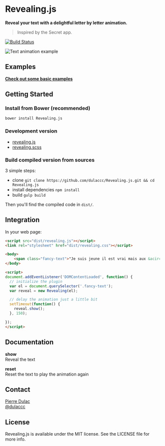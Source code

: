 # Revealing.js

**Reveal your text with a delightful letter by letter animation.**

> Inspired by the Secret app.

[![Build Status](https://travis-ci.org/dulaccc/Revealing.js.png?branch=master)](https://travis-ci.org/dulaccc/Revealing.js)

![Text animation example](examples/quote.gif)


## Examples

[**Check out some basic examples**](http://dulaccc.github.com/Revealing.js/examples/)


## Getting Started

### Install from Bower (recommended)

```sh
bower install Revealing.js
```

### Development version

- [revealing.js](https://raw.githubusercontent.com/dulaccc/Revealing.js/master/src/revealing.js)
- [revealing.scss](https://raw.githubusercontent.com/dulaccc/Revealing.js/master/src/revealing.scss)

### Build compiled version from sources

3 simple steps: 
- clone `git clone https://github.com/dulaccc/Revealing.js.git && cd Revealing.js`
- install dependencies `npm install`
- build `gulp build`

Then you'll find the compiled code in `dist/`.


## Integration

In your web page:

```html
<script src="dist/revealing.js"></script>
<link rel="stylesheet" href="dist/revealing.css"></script>

<body>
    <span class="fancy-text">"Je suis jeune il est vrai mais aux &acirc;mes bien n&eacute;es la valeur n'attend point le nombre des ann&eacute;es" Le Cid -  Corneille</span>
</body>

<script>
document.addEventListener('DOMContentLoaded', function() {
  // initialize the plugin
  var el = document.querySelector('.fancy-text');
  var reveal = new Revealing(el);

  // delay the animation just a little bit
  setTimeout(function() {
    reveal.show();
  }, 150);

});
</script>
```


## Documentation

**show**  
Reveal the text

**reset**  
Reset the text to play the animation again


## Contact

[Pierre Dulac](http://github.com/dulaccc)  
[@dulaccc](https://twitter.com/dulaccc)


## License

Revealing.js is available under the MIT license. See the LICENSE file for more info.
